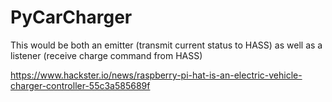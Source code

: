 # PyCarCharger

This would be both an emitter (transmit current status to HASS) as well as a listener (receive charge command from HASS)

https://www.hackster.io/news/raspberry-pi-hat-is-an-electric-vehicle-charger-controller-55c3a585689f
